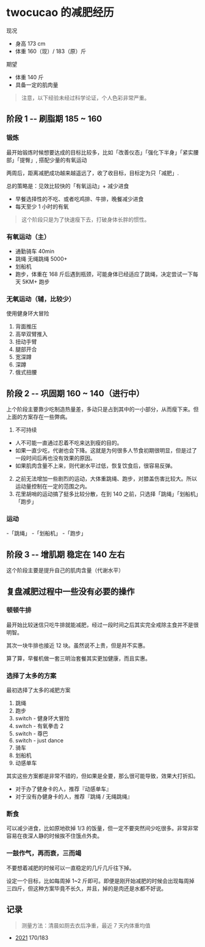 # twocucao 的减肥经历

现况

- 身高 173 cm
- 体重 160（现）/ 183（原）斤

期望

- 体重 140 斤
- 具备一定的肌肉量

> 注意，以下经验未经过科学论证，个人色彩非常严重。

## 阶段 1 -- 刷脂期 185 ~ 160

### 锻炼

最开始锻炼时候想要达成的目标比较多，比如「改善仪态」「强化下半身」「紧实腰部」「提臀」, 搭配少量的有氧运动

两周后，距离减肥成功越来越遥远了，收了收目标，目标定为只「减肥」.

总的策略是：见效比较快的「有氧运动」+ 减少进食

- 早餐选择性的不吃、或者吃鸡排、牛排，晚餐减少进食
- 每天至少 1 小时的有氧

> 这个阶段只是为了快速瘦下去，打破身体长胖的惯性。

### 有氧运动（主）

- 通勤骑车 40min
- 跳绳 无绳跳绳 5000+
- 划船机
- 跑步，体重在 168 斤后遇到瓶颈，可能身体已经适应了跳绳，决定尝试一下每天 5KM+ 跑步

### 无氧运动（辅，比较少）

使用健身环大冒险

1. 背面推压
2. 高举双臂推入
3. 扭动手臂
4. 腿部开合
5. 宽深蹲
6. 深蹲
7. 俄式扭腰

## 阶段 2 -- 巩固期 160 ~ 140（进行中）

上个阶段主要靠少吃制造热量差，多动只是占到其中的一小部分，从而瘦下来。但上面的方案存在一些弊病。

1. 不可持续
 - 人不可能一直通过忍着不吃来达到瘦的目的。
 - 如果一直少吃，代谢也会下降。这就是为何很多人节食初期很明显，但是过了一段时间后再也没有效果的原因。
 - 如果肌肉含量不上来，则代谢水平过低，恢复饮食后，很容易反弹。
2. 之前无法增加一些剧烈的运动，大体重跳绳、跑步，对膝盖伤害比较大。所以运动量控制在一定的范围之内。
3. 花里胡哨的运动搞了挺多比较分散，在到 140 之前，只选择「跳绳」「划船机」「跑步」

### 运动

-「跳绳」
-「划船机」
-「跑步」

## 阶段 3 -- 增肌期 稳定在 140 左右

这个阶段主要是提升自己的肌肉含量（代谢水平）

## 复盘减肥过程中一些没有必要的操作

### 顿顿牛排

最开始比较迷信只吃牛排就能减肥，经过一段时间之后其实完全戒除主食并不是很明智。

其次一块牛排也接近 12 块。虽然说不上贵，但是并不实惠。

算了算，早餐机做一套三明治套餐其实更加健康，而且实惠。

### 选择了太多的方案

最初选择了太多的减肥方案

1. 跳绳
2. 跑步
3. switch - 健身环大冒险
4. switch - 有氧拳击 2
5. switch - 尊巴
6. switch - just dance
7. 骑车
8. 划船机
9. 动感单车

其实这些方案都是非常不错的，但如果是全要，那么很可能导致，效果大打折扣。

- 对于办了健身卡的人，推荐『动感单车』
- 对于没有办健身卡的人，推荐『跳绳 / 无绳跳绳』

### 断食

可以减少进食，比如原地砍掉 1/3 的饭量，但一定不要突然间少吃很多。非常非常容易在夜深人静的时候挨不住饿点外卖。

### 一鼓作气，再而衰，三而竭

不要想着减肥的时候可以一直稳定的几斤几斤往下掉。

设定一个目标，比如每周掉 1~2 斤即可。即便是刚开始减肥的时候会出现每周掉三四斤，但这种方案毕竟不长久，并且，掉的是肉还是水都不好说。

## 记录

> 测量方法：清晨如厕去衣后净重，最近 7 天内体重均值

- [2021](https://github.com/twocucao/the-road-to-fitness/issues/7) 170/183

